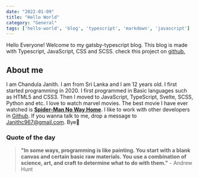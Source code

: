 ```yaml
---
date: "2022-01-09"
title: "Hello World"
category: "General"
tags: ['hello-world', 'blog', 'typescript', 'markdown', 'javascript']
---
```


Hello Everyone! Welcome to my gatsby-typescript blog. This blog is made with Typescript, 
JavaScript, CSS and SCSS. check this project on [github.](https://github.com/RedEdge967/Gatsby-Blog)

## About me
I am Chandula Janith. I am from Sri Lanka and I am 12 years old. I first started programming in 2020.
I first programmed in Basic languages such as HTML5 and CSS3. Then I moved to JavaScript, TypeScript, Svelte,
SCSS, Python and etc. I love to watch marvel movies. The best movie I have ever watched is [**Spider-Man No Way Home**](https://en.wikipedia.org/wiki/Spider-Man:_No_Way_Home).
I like to work with other developers in [Github](https://github.com). If you wanna talk to me, drop a message to [Janithc967@gmail.com](mailto:janithc967@gmail.com). Bye👋

### Quote of the day
> **"In some ways, programming is like painting. You start with a blank canvas and certain basic raw materials. You use a combination of science, art, and craft to determine what to do with them."**  - Andrew Hunt
